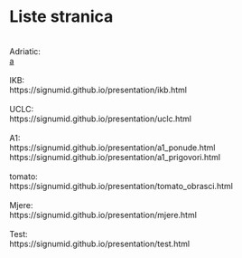 # Liste stranica
 <br />
Adriatic: <br />
<a href="https://signumid.github.io/presentation/adriatic.html">a<a/> <br />
 <br />
IKB: <br />
https://signumid.github.io/presentation/ikb.html <br />
 <br />
UCLC: <br />
https://signumid.github.io/presentation/uclc.html <br />
 <br />
A1: <br />
https://signumid.github.io/presentation/a1_ponude.html <br />
https://signumid.github.io/presentation/a1_prigovori.html <br />
 <br />
tomato: <br />
https://signumid.github.io/presentation/tomato_obrasci.html <br />
 <br />
Mjere: <br />
https://signumid.github.io/presentation/mjere.html <br />
 <br />
Test: <br />
https://signumid.github.io/presentation/test.html <br />

